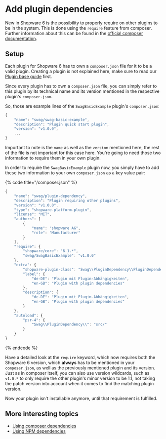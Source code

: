 # Add plugin dependencies

New in Shopware 6 is the possibility to properly require on other plugins to be in the system. This is done using the `require` feature from composer. Further information about this can be found in the [official composer documentation](https://getcomposer.org/doc/04-schema.md#package-links).

## Setup

Each plugin for Shopware 6 has to own a `composer.json` file for it to be a valid plugin. Creating a plugin is not explained here, make sure to read our [Plugin base guide](../plugin-base-guide.md) first.

Since every plugin has to own a `composer.json` file, you can simply refer to this plugin by its technical name and its version mentioned in the respective plugin's `composer.json`.

So, those are example lines of the `SwagBasicExample` plugin's `composer.json`:

```javascript
{
    "name": "swag/swag-basic-example",
    "description": "Plugin quick start plugin",
    "version": "v1.0.0",
    ...
}
```

Important to note is the `name` as well as the `version` mentioned here, the rest of the file is not important for this case here. You're going to need those two information to require them in your own plugin.

In order to require the `SwagBasicExample` plugin now, you simply have to add these two information to your own `composer.json` as a key value pair:

{% code title="<plugin root>/composer.json" %}
```javascript
{
    "name": "swag/plugin-dependency",
    "description": "Plugin requiring other plugins",
    "version": "v1.0.0",
    "type": "shopware-platform-plugin",
    "license": "MIT",
    "authors": [
        {
            "name": "shopware AG",
            "role": "Manufacturer"
        }
    ],
    "require": {
        "shopware/core": "6.1.*",
        "swag/SwagBasicExample": "v1.0.0"
    },
    "extra": {
        "shopware-plugin-class": "Swag\\PluginDependency\\PluginDependency",
        "label": {
            "de-DE": "Plugin mit Plugin-Abhängigkeiten",
            "en-GB": "Plugin with plugin dependencies"
        },
        "description": {
            "de-DE": "Plugin mit Plugin-Abhängigkeiten",
            "en-GB": "Plugin with plugin dependencies"
        }
    },
    "autoload": {
        "psr-4": {
            "Swag\\PluginDependency\\": "src/"
        }
    }
}
```
{% endcode %}

Have a detailed look at the `require` keyword, which now requires both the Shopware 6 version, which **always** has to be mentioned in your `composer.json`, as well as the previously mentioned plugin and its version. Just as in composer itself, you can also use version wildcards, such as `v1.0.*` to only require the other plugin's minor version to be 1.1, not taking the patch version into account when it comes to find the matching plugin version.

Now your plugin isn't installable anymore, until that requirement is fulfilled.

## More interesting topics

* [Using composer dependencies](using-composer-dependencies.md)
* [Using NPM dependencies](using-npm-dependencies.md)

